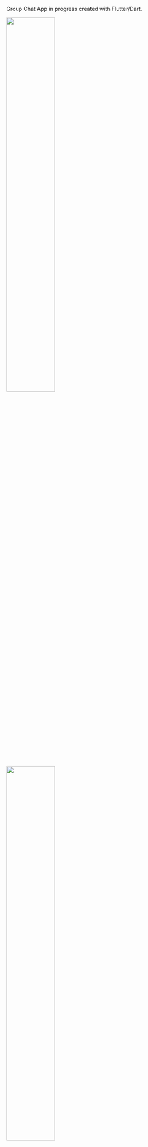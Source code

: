 Group Chat App in progress created with Flutter/Dart.


<img src="https://user-images.githubusercontent.com/1781580/208324558-acf21a96-c4f9-423d-ad24-7a3c7081b2a7.png" width=50% height=50%>
<img src="https://user-images.githubusercontent.com/1781580/208324559-f1392408-ab3b-4141-8c4c-778ca759543e.png" width=50% height=50%>
